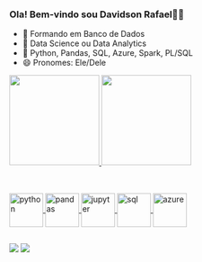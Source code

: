 ### Ola! Bem-vindo sou Davidson Rafael👋🏾


- 🔭 Formando em Banco de Dados
- 🔎 Data Science ou Data Analytics
- 🌱 Python, Pandas, SQL, Azure, Spark, PL/SQL
- 😄 Pronomes: Ele/Dele

<div>
  <a href="https://github.com/davidsonnunes">
  <img height="160em" src="https://github-readme-stats.vercel.app/api?username=davidsonnunes&show_icons=true&theme=merko&include_all_commits=true&count_private=true"/>
  <img height="160em" src="https://github-readme-stats.vercel.app/api/top-langs/?username=davidsonnunes&layout=compact&langs_count=7&theme=merko"/>
</div>

##
  
<div style="display: inline_block"><br>
<img align="center" alt="python" height="60" width="60" src="https://cdn.jsdelivr.net/gh/devicons/devicon/icons/python/python-original-wordmark.svg"> 
<img align="center" alt="pandas" height="60" width="60" src="https://cdn.jsdelivr.net/gh/devicons/devicon/icons/pandas/pandas-original-wordmark.svg"> 
<img align="center" alt="jupyter" height="60" width="60" src="https://cdn.jsdelivr.net/gh/devicons/devicon/icons/jupyter/jupyter-original-wordmark.svg"> 
<img align="center" alt="sql" height="60" width="60" src="https://cdn.jsdelivr.net/gh/devicons/devicon/icons/mysql/mysql-original-wordmark.svg"> 
<img align="center" alt="azure" height="60" width="60" src="https://cdn.jsdelivr.net/gh/devicons/devicon/icons/azure/azure-original.svg"> 

##

<div> 
<a href="https://www.linkedin.com/in/davidson-rafael/" target="_blank"><img src="https://img.shields.io/badge/-LinkedIn-%230077B5?style=for-the-badge&logo=linkedin&logoColor=white" target="_blank"></a> 
  <a href = "mailto:"><img src="https://img.shields.io/badge/Microsoft_Outlook-0078D4?style=for-the-badge&logo=microsoft-outlook&logoColor=white" target="_blank"></a>

</div>


<!--
**davidsonnunes/davidsonnunes** is a ✨ _special_ ✨ repository because its `README.md` (this file) appears on your GitHub profile.
-->

